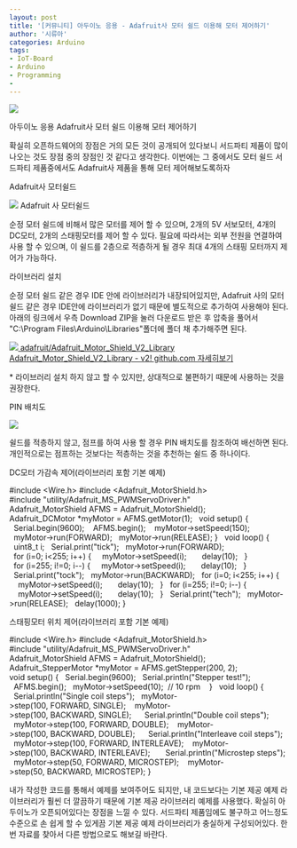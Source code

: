 ```yaml
---
layout: post
title: '[커뮤니티] 아두이노 응용 - Adafruit사 모터 쉴드 이용해 모터 제어하기'
author: '시류아'
categories: Arduino
tags:
- IoT-Board
- Arduino
- Programming
-
---
```



<script> location.href='https://cafe.naver.com/develoid/776069' ; </script>

<p>
 <p>
  <img src="https://dthumb-phinf.pstatic.net/?src=%22http%3A%2F%2Fblogfiles.naver.net%2FMjAxNzAxMThfNTIg%2FMDAxNDg0NzQzNTU0MTE1.QSKfXXDUAchv4CUV5r-KfxIBwRDd_bp1C3_2WMpbh2cg.JqGP_gaAmR_7yl-aTHjgTQcDSQ6tt-ZWAJZ1G3RHEZcg.JPEG.searphiel9%2Farduino_logo.jpg%22&amp;type=cafe_wa740">
 </p>

</p>

<p>
 <p>
  <p>
   아두이노 응용
   Adafruit사 모터 쉴드 이용해 모터 제어하기
  </p>

 </p>

</p>

<p>
 <p>확실히 오픈하드웨어의 장점은 거의 모든 것이 공개되어 있다보니 서드파티 제품이 많이 나오는 것도 장점 중의 장점인 것 같다고 생각한다. 이번에는 그 중에서도 모터 쉴드 서드파티 제품중에서도 Adafruit사 제품을 통해 모터 제어해보도록하자</p>

</p>

<p>
 <p>
  <p></p>

 </p>

</p>

<p>
 <p>
  <p>
   Adafruit사 모터쉴드
  </p>

 </p>

</p>

<p>
 <p>
  <img src="https://dthumb-phinf.pstatic.net/?src=%22http%3A%2F%2Fblogfiles.naver.net%2FMjAxNzAxMThfMjgz%2FMDAxNDg0NzQzNjM2NDMz.KtSKEEuseTDFYfmjgyXsN4EstbCDWGd65MPxnvz7WHMg.jcxVSBk6I5L9UhCRRKKi223o-49SGFVYJoo0RvhkpUEg.PNG.searphiel9%2F1.png%22&amp;type=cafe_wa740">
  Adafruit 사 모터쉴드
 </p>

</p>

<p>
 <p>순정 모터 쉴드에 비해서 많은 모터를 제어 할 수 있으며, 2개의 5V 서보모터, 4개의 DC모터, 2개의 스태핑모터를 제어 할 수 있다. 필요에 따라서는 외부 전원을 연결하여 사용 할 수 있으며, 이 쉴드를 2층으로 적층하게 될 경우 최대 4개의 스태핑 모터까지 제어가 가능하다.</p>

</p>

<p>
 <p>
  <p></p>

 </p>

</p>

<p>
 <p>
  <p>
   라이브러리 설치
  </p>

 </p>

</p>

<p>
 <p>순정 모터 쉴드 같은 경우 IDE 안에 라이브러리가 내장되어있지만, Adafruit 사의 모터 쉴드 같은 경우 IDE안에 라이브러리가 없기 때문에 별도적으로 추가하여 사용해야 된다. 아래의 링크에서 우측 Download ZIP을 눌러 다운로드 받은 후 압축을 풀어서 "C:\Program Files\Arduino\Libraries"폴더에 폴더 채 추가해주면 된다.</p>

</p>

<p>
 <a href="https://github.com/adafruit/Adafruit_Motor_Shield_V2_Library">   <img src="https://dthumb-phinf.pstatic.net/?src=%22http%3A%2F%2Fdthumb.phinf.naver.net%2F%3Fsrc%3D%2522https%253A%252F%252Favatars3.githubusercontent.com%252Fu%252F181069%253Fv%253D3%2526s%253D400%2522%26amp%3Btype%3Dff120%22&amp;type=cafe_wa740">   adafruit/Adafruit_Motor_Shield_V2_Library Adafruit_Motor_Shield_V2_Library - v2! github.com    자세히보기 </a>
</p>

<p>
 <p>* 라이브러리 설치 하지 않고 할 수 있지만, 상대적으로 불편하기 때문에 사용하는 것을 권장한다.</p>

</p>

<p>
 <p>
  <p></p>

 </p>

</p>

<p>
 <p>
  <p>
   PIN 배치도
  </p>

 </p>

</p>

<p>
 <p>
  <img src="https://dthumb-phinf.pstatic.net/?src=%22http%3A%2F%2Fblogfiles.naver.net%2FMjAxNzAxMThfNTMg%2FMDAxNDg0NzQ0MjYzOTc3.KzoMyIYDeFyBRCznxwACPdmgikshU2ydWdu1swp6UZQg.gOsjKDS-JBGerNzShf6fz1e_XixoWls-tH8kw2WPKzQg.PNG.searphiel9%2F2.PNG%22&amp;type=cafe_wa740">
 </p>

</p>

<p>
 <p>쉴드를 적층하지 않고, 점프를 하여 사용 할 경우 PIN 배치도를 참조하여 배선하면 된다. 개인적으로는 점프하는 것보다는 적층하는 것을 추천하는 쉴드 중 하나이다.</p>

</p>

<p>
 <p>
  <p></p>

 </p>

</p>

<p>
 <p>
  <p>
   DC모터 가감속 제어(라이브러리 포함 기본 예제)
  </p>

 </p>

</p>

<p>
 <p>
  <p>
   #include&nbsp;&lt;Wire.h&gt;
   #include&nbsp;&lt;Adafruit_MotorShield.h&gt;
   #include&nbsp;"utility/Adafruit_MS_PWMServoDriver.h"
   &nbsp;
   Adafruit_MotorShield&nbsp;AFMS&nbsp;=&nbsp;Adafruit_MotorShield();&nbsp;
   Adafruit_DCMotor&nbsp;*myMotor&nbsp;=&nbsp;AFMS.getMotor(1);
   &nbsp;
   void&nbsp;setup()&nbsp;{
   &nbsp;&nbsp;Serial.begin(9600);&nbsp;
   &nbsp;&nbsp;AFMS.begin();&nbsp;
   &nbsp;&nbsp;myMotor-&gt;setSpeed(150);
   &nbsp;&nbsp;myMotor-&gt;run(FORWARD);
   &nbsp;&nbsp;myMotor-&gt;run(RELEASE);
   }
   &nbsp;
   void&nbsp;loop()&nbsp;{
   &nbsp;&nbsp;uint8_t&nbsp;i;
   &nbsp;&nbsp;Serial.print("tick");
   &nbsp;&nbsp;myMotor-&gt;run(FORWARD);
   &nbsp;&nbsp;for&nbsp;(i=0;&nbsp;i&lt;255;&nbsp;i++)&nbsp;{
   &nbsp;&nbsp;&nbsp;&nbsp;myMotor-&gt;setSpeed(i);&nbsp;&nbsp;
   &nbsp;&nbsp;&nbsp;&nbsp;delay(10);
   &nbsp;&nbsp;}
   &nbsp;&nbsp;for&nbsp;(i=255;&nbsp;i!=0;&nbsp;i--)&nbsp;{
   &nbsp;&nbsp;&nbsp;&nbsp;myMotor-&gt;setSpeed(i);&nbsp;&nbsp;
   &nbsp;&nbsp;&nbsp;&nbsp;delay(10);
   &nbsp;&nbsp;}
   &nbsp;&nbsp;Serial.print("tock");
   &nbsp;&nbsp;myMotor-&gt;run(BACKWARD);
   &nbsp;&nbsp;for&nbsp;(i=0;&nbsp;i&lt;255;&nbsp;i++)&nbsp;{
   &nbsp;&nbsp;&nbsp;&nbsp;myMotor-&gt;setSpeed(i);&nbsp;&nbsp;
   &nbsp;&nbsp;&nbsp;&nbsp;delay(10);
   &nbsp;&nbsp;}
   &nbsp;&nbsp;for&nbsp;(i=255;&nbsp;i!=0;&nbsp;i--)&nbsp;{
   &nbsp;&nbsp;&nbsp;&nbsp;myMotor-&gt;setSpeed(i);&nbsp;&nbsp;
   &nbsp;&nbsp;&nbsp;&nbsp;delay(10);
   &nbsp;&nbsp;}
   &nbsp;&nbsp;Serial.print("tech");
   &nbsp;&nbsp;myMotor-&gt;run(RELEASE);
   &nbsp;&nbsp;delay(1000);
   }
  </p>

 </p>

</p>

<p>
 <p>
  <p></p>

 </p>

</p>

<p>
 <p>
  <p>
   스태핑모터 위치 제어(라이브러리 포함 기본 예제)
  </p>

 </p>

</p>

<p>
 <p>
  <p>
   #include&nbsp;&lt;Wire.h&gt;
   #include&nbsp;&lt;Adafruit_MotorShield.h&gt;
   #include&nbsp;"utility/Adafruit_MS_PWMServoDriver.h"
   &nbsp;
   Adafruit_MotorShield&nbsp;AFMS&nbsp;=&nbsp;Adafruit_MotorShield();&nbsp;
   Adafruit_StepperMotor&nbsp;*myMotor&nbsp;=&nbsp;AFMS.getStepper(200,&nbsp;2);
   &nbsp;
   &nbsp;
   void&nbsp;setup()&nbsp;{
   &nbsp;&nbsp;Serial.begin(9600);
   &nbsp;&nbsp;Serial.println("Stepper&nbsp;test!");
   &nbsp;
   &nbsp;&nbsp;AFMS.begin();
   &nbsp;&nbsp;myMotor-&gt;setSpeed(10);&nbsp;&nbsp;//&nbsp;10&nbsp;rpm&nbsp;&nbsp;&nbsp;
   }
   &nbsp;
   void&nbsp;loop()&nbsp;{
   &nbsp;&nbsp;Serial.println("Single&nbsp;coil&nbsp;steps");
   &nbsp;&nbsp;myMotor-&gt;step(100,&nbsp;FORWARD,&nbsp;SINGLE);&nbsp;
   &nbsp;&nbsp;myMotor-&gt;step(100,&nbsp;BACKWARD,&nbsp;SINGLE);&nbsp;
   &nbsp;
   &nbsp;&nbsp;Serial.println("Double&nbsp;coil&nbsp;steps");
   &nbsp;&nbsp;myMotor-&gt;step(100,&nbsp;FORWARD,&nbsp;DOUBLE);&nbsp;
   &nbsp;&nbsp;myMotor-&gt;step(100,&nbsp;BACKWARD,&nbsp;DOUBLE);
   &nbsp;&nbsp;
   &nbsp;&nbsp;Serial.println("Interleave&nbsp;coil&nbsp;steps");
   &nbsp;&nbsp;myMotor-&gt;step(100,&nbsp;FORWARD,&nbsp;INTERLEAVE);&nbsp;
   &nbsp;&nbsp;myMotor-&gt;step(100,&nbsp;BACKWARD,&nbsp;INTERLEAVE);&nbsp;
   &nbsp;&nbsp;
   &nbsp;&nbsp;Serial.println("Microstep&nbsp;steps");
   &nbsp;&nbsp;myMotor-&gt;step(50,&nbsp;FORWARD,&nbsp;MICROSTEP);&nbsp;
   &nbsp;&nbsp;myMotor-&gt;step(50,&nbsp;BACKWARD,&nbsp;MICROSTEP);
   }
  </p>

 </p>

</p>

<p>
 <p>
  <p></p>

 </p>

</p>

<p>
 <p>내가 작성한 코드를 통해서 예제를 보여주어도 되지만, 내 코드보다는 기본 제공 예제 라이브러리가 훨씬 더 깔끔하기 때문에 기본 제공 라이브러리 예제를 사용했다. 확실히 아두이노가 오픈되어있다는 장점을 느낄 수 있다. 서드파티 제품임에도 불구하고 어느정도 수준으로 손 쉽게 할 수 있게끔 기본 제공 예제 라이브러리가 충실하게 구성되어있다. 한 번 자료를 찾아서 다른 방법으로도 해보길 바란다.</p>

</p>
